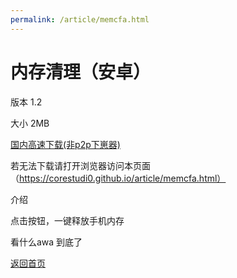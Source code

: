 ```yaml
---
permalink: /article/memcfa.html
---
```


# 内存清理（安卓）

版本 1.2

大小 2MB

[国内高速下载(非p2p下崽器)](https://download.kstore.space/download/2719/memcleaner.apk)

若无法下载请打开浏览器访问本页面（https://corestudi0.github.io/article/memcfa.html）

介绍

点击按钮，一键释放手机内存

看什么awa 到底了

[返回首页](/chs)
